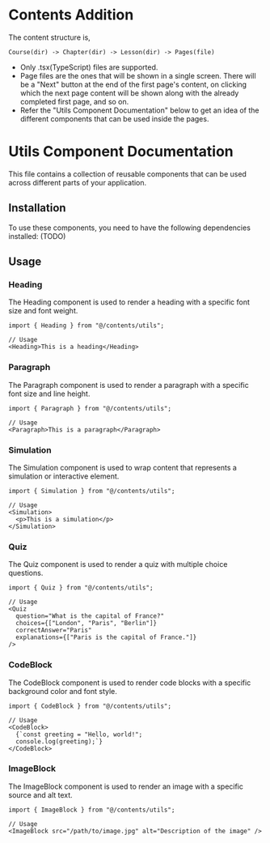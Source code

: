 # Contents Addition

The content structure is,
```
Course(dir) -> Chapter(dir) -> Lesson(dir) -> Pages(file)
```

- Only .tsx(TypeScript) files are supported. 
- Page files are the ones that will be shown in a single screen. There will be a "Next" button at the end of the first page's content, on clicking which the next page content will be shown along with the already completed first page, and so on.
- Refer the "Utils Component Documentation" below to get an idea of the different components that can be used inside the pages. 


# Utils Component Documentation

This file contains a collection of reusable components that can be used across different parts of your application.

## Installation

To use these components, you need to have the following dependencies installed: (TODO)

## Usage

### Heading

The Heading component is used to render a heading with a specific font size and font weight.

```tsx
import { Heading } from "@/contents/utils";

// Usage
<Heading>This is a heading</Heading>
```

### Paragraph

The Paragraph component is used to render a paragraph with a specific font size and line height.

```tsx
import { Paragraph } from "@/contents/utils";

// Usage
<Paragraph>This is a paragraph</Paragraph>
```

### Simulation

The Simulation component is used to wrap content that represents a simulation or interactive element.

```tsx
import { Simulation } from "@/contents/utils";

// Usage
<Simulation>
  <p>This is a simulation</p>
</Simulation>
```

### Quiz

The Quiz component is used to render a quiz with multiple choice questions.

```tsx
import { Quiz } from "@/contents/utils";

// Usage
<Quiz
  question="What is the capital of France?"
  choices={["London", "Paris", "Berlin"]}
  correctAnswer="Paris"
  explanations={["Paris is the capital of France."]}
/>
```

### CodeBlock

The CodeBlock component is used to render code blocks with a specific background color and font style.

```tsx
import { CodeBlock } from "@/contents/utils";

// Usage
<CodeBlock>
  {`const greeting = "Hello, world!";
  console.log(greeting);`}
</CodeBlock>
```

### ImageBlock

The ImageBlock component is used to render an image with a specific source and alt text.

```tsx
import { ImageBlock } from "@/contents/utils";

// Usage
<ImageBlock src="/path/to/image.jpg" alt="Description of the image" />
```

